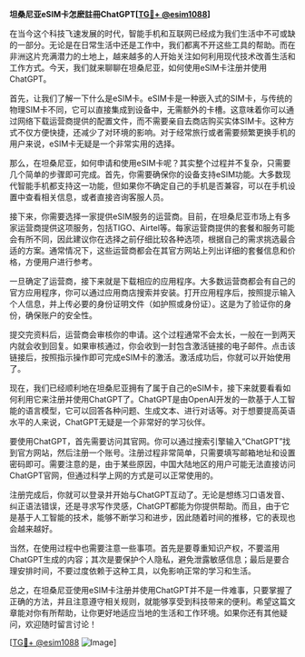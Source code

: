 **坦桑尼亚eSIM卡怎麽註冊ChatGPT[[TG💪+ @esim1088](https://t.me/s/esim1088)]**

在当今这个科技飞速发展的时代，智能手机和互联网已经成为我们生活中不可或缺的一部分。无论是在日常生活中还是工作中，我们都离不开这些工具的帮助。而在非洲这片充满潜力的土地上，越来越多的人开始关注如何利用现代技术改善生活和工作方式。今天，我们就来聊聊在坦桑尼亚，如何使用eSIM卡注册并使用ChatGPT。

首先，让我们了解一下什么是eSIM卡。eSIM卡是一种嵌入式的SIM卡，与传统的物理SIM卡不同，它可以直接集成到设备中，无需额外的卡槽。这意味着你可以通过网络下载运营商提供的配置文件，而不需要亲自去商店购买实体SIM卡。这种方式不仅方便快捷，还减少了对环境的影响。对于经常旅行或者需要频繁更换手机的用户来说，eSIM卡无疑是一个非常实用的选择。

那么，在坦桑尼亚，如何申请和使用eSIM卡呢？其实整个过程并不复杂，只需要几个简单的步骤即可完成。首先，你需要确保你的设备支持eSIM功能。大多数现代智能手机都支持这一功能，但如果你不确定自己的手机是否兼容，可以在手机设置中查看相关信息，或者直接咨询客服人员。

接下来，你需要选择一家提供eSIM服务的运营商。目前，在坦桑尼亚市场上有多家运营商提供这项服务，包括TIGO、Airtel等。每家运营商提供的套餐和服务可能会有所不同，因此建议你在选择之前仔细比较各种选项，根据自己的需求挑选最合适的方案。通常情况下，这些运营商都会在其官方网站上列出详细的套餐信息和价格，方便用户进行参考。

一旦确定了运营商，接下来就是下载相应的应用程序。大多数运营商都会有自己的官方应用程序，你可以通过应用商店搜索并安装。打开应用程序后，按照提示输入个人信息，并上传必要的身份证明文件（如护照或身份证）。这是为了验证你的身份，确保账户的安全性。

提交完资料后，运营商会审核你的申请。这个过程通常不会太长，一般在一到两天内就会收到回复。如果审核通过，你会收到一封包含激活链接的电子邮件。点击该链接后，按照指示操作即可完成eSIM卡的激活。激活成功后，你就可以开始使用了。

现在，我们已经顺利地在坦桑尼亚拥有了属于自己的eSIM卡，接下来就要看看如何利用它来注册并使用ChatGPT了。ChatGPT是由OpenAI开发的一款基于人工智能的语言模型，它可以回答各种问题、生成文本、进行对话等。对于想要提高英语水平的人来说，ChatGPT无疑是一个非常好的学习伙伴。

要使用ChatGPT，首先需要访问其官网。你可以通过搜索引擎输入“ChatGPT”找到官方网站，然后注册一个账号。注册过程非常简单，只需要填写邮箱地址和设置密码即可。需要注意的是，由于某些原因，中国大陆地区的用户可能无法直接访问ChatGPT官网，但通过科学上网的方式是可以正常使用的。

注册完成后，你就可以登录并开始与ChatGPT互动了。无论是想练习口语发音、纠正语法错误，还是寻求写作灵感，ChatGPT都能为你提供帮助。而且，由于它是基于人工智能的技术，能够不断学习和进步，因此随着时间的推移，它的表现也会越来越好。

当然，在使用过程中也需要注意一些事项。首先是要尊重知识产权，不要滥用ChatGPT生成的内容；其次是要保护个人隐私，避免泄露敏感信息；最后是要合理安排时间，不要过度依赖于这种工具，以免影响正常的学习和生活。

总之，在坦桑尼亚使用eSIM卡注册并使用ChatGPT并不是一件难事，只要掌握了正确的方法，并且注意遵守相关规则，就能够享受到科技带来的便利。希望这篇文章能对你有所帮助，让你更好地适应当地的生活和工作环境。如果你还有其他疑问，欢迎随时留言讨论！

[[TG💪+ @esim1088](https://t.me/s/esim1088) ![Image](https://i.postimg.cc/4NQfJmqS/Snipaste-2025-05-13-00-14-12.png)]